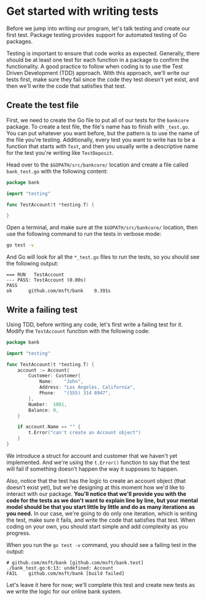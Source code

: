 # Get started with writing tests

Before we jump into writing our program, let's talk testing and create our first test. Package testing provides support for automated testing of Go packages.

Testing is important to ensure that code works as expected. Generally, there should be at least one test for each function in a package to confirm the functionality. A good practice to follow when coding is to use the Test Driven Development (TDD) approach. With this approach, we'll write our tests first, make sure they fail since the code they test doesn't yet exist, and then we'll write the code that satisfies that test.

## Create the test file

First, we need to create the Go file to put all of our tests for the `bankcore` package. To create a test file, the file's name has to finish with `_test.go`. You can put whatever you want before, but the pattern is to use the name of the file you're testing. Additionally, every test you want to write has to be a function that starts with `Test`, and then you usually write a descriptive name for the test you're writing like `TestDeposit`.

Head over to the `$GOPATH/src/bankcore/` location and create a file called `bank_test.go` with the following content:

```go
package bank

import "testing"

func TestAccount(t *testing.T) {

}
```

Open a terminal, and make sure at the `$GOPATH/src/bankcore/` location, then use the following command to run the tests in verbose mode:

```sh
go test -v
```

And Go will look for all the `*_test.go` files to run the tests, so you should see the following output:

```output
=== RUN   TestAccount
--- PASS: TestAccount (0.00s)
PASS
ok      github.com/msft/bank    0.391s
```

## Write a failing test

Using TDD, before writing any code, let's first write a failing test for it. Modify the `TestAccount` function with the following code:

```go
package bank

import "testing"

func TestAccount(t *testing.T) {
    account := Account{
        Customer: Customer{
            Name:    "John",
            Address: "Los Angeles, California",
            Phone:   "(555) 314 8947",
        },
        Number:  1001,
        Balance: 0,
    }

    if account.Name == "" {
        t.Error("can't create an Account object")
    }
}
```

We introduce a struct for account and customer that we haven't yet implemented. And we're using the `t.Error()` function to say that the test will fail if something doesn't happen the way it supposes to happen.

Also, notice that the test has the logic to create an account object (that doesn't exist yet), but we're designing at this moment how we'd like to interact with our package. **You'll notice that we'll provide you with the code for the tests as we don't want to explain line by line, but your mental model should be that you start little by little and do as many iterations as you need.** In our case, we're going to do only one iteration, which is writing the test, make sure it fails, and write the code that satisfies that test. When coding on your own, you should start simple and add complexity as you progress.

When you run the `go test -v` command, you should see a failing test in the output:

```output
# github.com/msft/bank [github.com/msft/bank.test]
./bank_test.go:6:13: undefined: Account
FAIL    github.com/msft/bank [build failed]
```

Let's leave it here for now; we'll complete this test and create new tests as we write the logic for our online bank system.
